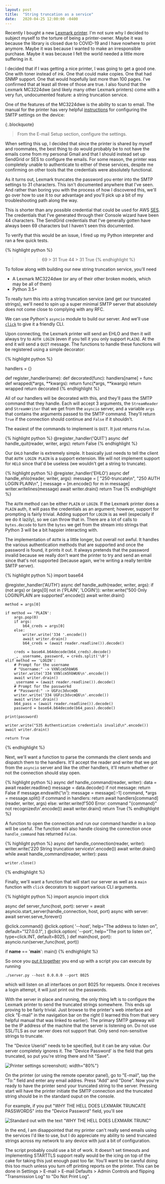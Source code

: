```yaml
---
layout: post
title:  "String truncation as a service"
date:   2020-04-25 12:00:00 -0400
---
```


Recently I bought a new [Lexmark printer](https://www.lexmark.com/en_us/printer/14449/Lexmark-MC3224dwe).
I'm not sure why I decided to subject myself to the torture of being a
printer-owner. Maybe it was because the library is closed due to COVID-19 and I
have nowhere to print anymore. Maybe it was because I wanted to make an
irresponsible purchase. Maybe it was because I felt the world needed a little
more suffering in it.

I decided that if I was getting a nice printer, I was going to get a good one.
One with toner instead of ink. One that could make copies. One that had SNMP
support. One that would hopefully last more than 100 pages. I've confirmed that
at least all three of those are true. I also found that the Lexmark MC3224dwe
(and likely many other Lexmark printers) come with a very fun, undocumented
feature: a string truncation service.

One of the features of the MC3224dwe is the ability to scan to email. The
manual for the printer has very helpful
[instructions](https://publications.lexmark.com/publications/lexmark_hardware/CX331_MC3224_MC3326/UG/html/en/configuring-smtp-server-e-mail-topic.html#configuring-smtp-server-e-mail)
for configuring the SMTP settings on the device:

{:.blockquote}
> From the E-mail Setup section, configure the settings.

When setting this up, I decided that since the printer is shared by myself
and roommates, the best thing to do would probably be to not have the emails
come from my personal Gmail and that I should instead set up SendGrid or SES
to configure the emails. For some reason, the printer was completely unable
to authenticate to either of these services, despite me confirming on other
tools that the credentials were absolutely functional.

As it turns out, Lexmark truncates the password you enter into the SMTP settings
to 31 characters. This isn't documented anywhere that I've seen. And rather than
boring you with the process of how I discovered this, we'll go over how to use
it to our advantage and you'll pick up a bit of my troubleshooting path along
the way.

This is shorter than any possible credential that could be
used for AWS [SES](https://docs.aws.amazon.com/ses/latest/DeveloperGuide/smtp-credentials.html).
The credentials that I've generated through their Console wizard have been
44 characters. The SendGrid credentials that I've generally gotten have always
been 69 characters but I haven't seen this documented.

To verify that this would be an issue, I fired up my Python interpreter and
ran a few quick tests.

{% highlight python %}
>>> 69 > 31
True
>>> 44 > 31
True
{% endhighlight %}

To follow along with building our new string truncation service, you'll need
- A Lexmark MC3224dwe (or any of their other broken models, which may be all of them)
- Python 3.5+

To really turn this into a string truncation service (and get our truncated
strings), we'll need to spin up a super minimal SMTP server that absolutely
does not come close to complying with any RFC.

We can use Python's `asyncio` module to build our server. And we'll use
[`click`](https://click.palletsprojects.com/en/7.x/) to give it a friendly
CLI.

Upon connecting, the Lexmark printer will send an EHLO and then it will always
try to `AUTH LOGIN` (even if you tell it you only support `PLAIN`). At the end
it will send a `QUIT` message. The functions to handle these functions will be
registered using a simple decorator:

{% highlight python %}

handlers = {}

def register_handler(name):
    def decorated(func):
        handlers[name] = func
        def wrapped(*args, **kwargs):
            return func(*args, **kwargs)
        return wrapped
    return decorated
{% endhighlight %}

All of our handlers will be decorated with this, and they'll pass the SMTP
command that they handle. Each will accept 3 arguments, the `StreamReader` and
`StreamWriter` that we get from the `asyncio` server, and a variable `args` that
contains the arguments passed to the SMTP command. They'll return `True` if the
connection should continue and `False` if it shouldn't.

The easiest of the commands to implement is `QUIT`. It just returns `False`.

{% highlight python %}
@register_handler('QUIT')
async def handle_quit(reader, writer, args):
    return False
{% endhighlight %}

Our `EHLO` handler is extremely simple. It basically just needs to tell the
client that `AUTH LOGIN PLAIN` is a support extension. We will not implement
support for `HELO` since that'd be useless (we wouldn't get a string to truncate).

{% highlight python %}
@register_handler('EHLO')
async def handle_ehlo(reader, writer, args):
    message = [
        "250-truncate\n",
        "250 AUTH LOGIN PLAIN\n",
    ]
    message = [m.encode() for m in message]
    writer.writelines(message)
    await writer.drain()
    return True
{% endhighlight %}

The `AUTH` method can be either `PLAIN` or `LOGIN`. If the Lexmark printer does
a `PLAIN` auth, it will pass the credentials as an argument; however, support for
prompting is fairly trivial. Adding support for `LOGIN` is as well (especially if
we do it lazily), so we can throw that in. There are a lot of calls to
`bytes.decode` to turn the `bytes` we get from the stream into strings that
Python 3 will be a bit happier interacting with.

The implementation of `AUTH` is a little longer, but overall not awful. It handles
the various authentication methods that are supported and once the password is
found, it prints it out. It always pretends that the password invalid because we
really don't want the printer to try and send an email since that's not supported
(because again, we're writing a really terrible SMTP server).

{% highlight python %}
import base64

@register_handler('AUTH')
async def handle_auth(reader, writer, args):
    if (not args) or (args[0] not in ('PLAIN', 'LOGIN')):
        writer.write("500 Only LOGIN/PLAIN are supported".encode())
        await writer.drain()
    
    method = args[0]

    if method == 'PLAIN':
        args.pop(0)
        if args:
            b64_creds = args[0]
        else:
            writer.write('334 '.encode())
            await writer.drain()
            b64_creds = (await reader.readline()).decode()

        creds = base64.b64decode(b64_creds).decode()
        _, _username, password, = creds.split('\0')
    elif method == 'LOGIN':
        # Prompt for the username
        # "Username:" -> VXNlcm5hbWU6
        writer.write('334 VXNlcm5hbWU6\n'.encode())
        await writer.drain()
        _username = (await reader.readline()).decode()
        # Prompt for the passworkd
        # "Password:" -> UGFzc3dvcmQ6
        writer.write('334 UGFzc3dvcmQ6\n'.encode())
        await writer.drain()
        b64_pass = (await reader.readline()).decode()
        password = base64.b64decode(b64_pass).decode()

    print(password)

    writer.write("535 Authentication credentials invalid\n".encode())
    await writer.drain()

    return True
{% endhighlight %}

Next, we'll want a function to parse the commands the client sends and dispatch
them to the handlers. It'll accept the reader and writer that we got from the
`asyncio` server and like the other handlers, it'll return whether or not the
connection should stay open.

{% highlight python %}
async def handle_command(reader, writer):
    data = await reader.readline()
    message = data.decode()
    if not message:
        return False
    if message.endswith('\n'):
        message = message[:-1]
    command, *args = message.split()
    if command in handlers:
        return await handlers[command](reader, writer, args)
    else:
        writer.write(f'500 Error: command "{command}" not recognized\n'.encode())
        await writer.drain()
    return True
{% endhighlight %}

A function to open the connection and run our command handler in a loop will be
useful. The function will also handle closing the connection once
`handle_command` has returned `False`.

{% highlight python %}
async def handle_connection(reader, writer):
    writer.write('220 String truncation service\n'.encode())
    await writer.drain()
    while await handle_command(reader, writer):
        pass
    
    writer.close()
{% endhighlight %}

Finally, we'll want a function that will start our server as well as a `main`
function with `click` decorators to support various CLI arguments.

{% highlight python %}
import asyncio
import click

async def server_func(host, port):
    server = await asyncio.start_server(handle_connection, host, port)
    async with server:
        await server.serve_forever()
    

@click.command()
@click.option(
    '--host',
    help="The address to listen on",
    default="127.0.0.1",
)
@click.option(
    '--port',
    help="The port to listen on",
    type=click.INT,
    default=8025,
)
def main(host, port):
    asyncio.run(server_func(host, port))


if __name__ == '__main__':
    main()
{% endhighlight %}

So once you
[put it together](https://gist.github.com/kylelaker/336c05e3b0f2f89f915a73e6803aebe6)
you end up with a script you can execute by running

```
./server.py --host 0.0.0.0 --port 8025
```

which will listen on all interfaces on port 8025 for requests. Once it receives
a login attempt, it will just print out the passwords.

With the server in place and running, the only thing left is to configure the
Lexmark printer to send the truncated strings somewhere. This ends up proving to
be fairly trivial. Just browse to the printer's web interface and click "E-mail"
in the navigation bar on the right (I learned this from that very helpful
manual that was linked to earlier). The primary SMTP gateway will be the IP
address of the machine that the server is listening on. Do not use SSL/TLS as
our server does not support that. Only send non-sensitive strings to truncate.

The "Device Userid" needs to be specified, but it can be any value. Our server
completely ignores it. The "Device Password' is the field that gets truncated,
so put you're string there and hit "Save".

![Printer settings screenshot](/assets/image/lexmark-email-settings.png){: width="80%"}

On the printer (or using the remote operator panel), go to "E-mail", tap the
"To:" field and enter any email addres. Press "Add" and "Done". Now you're ready
to have the printer send your truncated string to the server. Pressing start will
have the printer initiate the SMTP connection and the truncated string should be
in the standard ouput on the console.

For example, if you put "WHY THE HELL DOES LEXMARK TRUNCATE PASSWORDS" into the
"Device Password" field, you'll see 

![Standard out with the text "WHY THE HELL DOES LEXMARK TRUNC"](/assets/image/lexmark-truncated-string.png)

In the end, I am disappointed that my printer can't really send emails using the
services I'd like to use, but I do appreciate my ability to send truncated strings
across my network to any device with just a bit of configuration.

The script probably could use a bit of work. It doesn't set timeouts and
implementing STARTTLS support really would be the icing on top of the cake for
taking this just enough past too far. You'll want to be careful doing this too
much unless you turn off printing reports on the printer. This can be done in
Settings > E-mail > E-mail Defaults > Admin Controls and flipping
"Transmission Log" to "Do Not Print Log". 